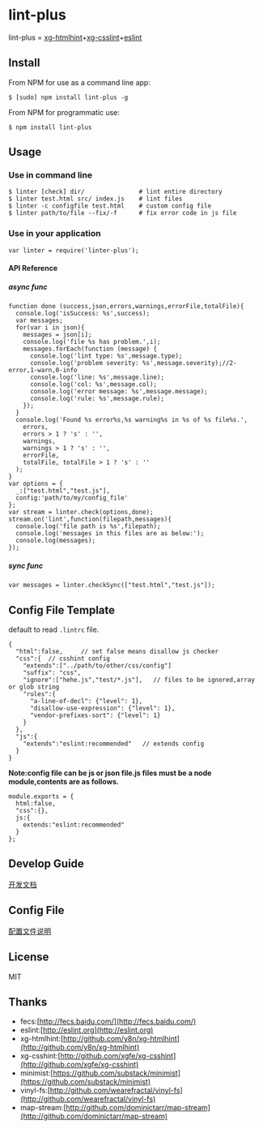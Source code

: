 # lint-plus
lint-plus = [xg-htmlhint](http://github.com/y8n/xg-htmlhint)+[xg-csslint](http://github.com/xgfe/xg-csshint)+[eslint](http://eslint.org)

## Install

From NPM for use as a command line app:

```
$ [sudo] npm install lint-plus -g
```
From NPM for programmatic use:

```
$ npm install lint-plus
```
## Usage
### Use in command line

```
$ linter [check] dir/               # lint entire directory
$ linter test.html src/ index.js    # lint files 
$ linter -c configfile test.html    # custom config file
$ linter path/to/file --fix/-f      # fix error code in js file
```
### Use in your application

```
var linter = require('linter-plus');
```
#### API Reference

##### async func

```
function done (success,json,errors,warnings,errorFile,totalFile){
  console.log('isSuccess: %s',success);
  var messages;
  for(var i in json){
    messages = json[i];
    console.log('file %s has problem.',i);
    messages.forEach(function (message) {
      console.log('lint type: %s',message.type);
      console.log('problem severity: %s',message.severity);//2-error,1-warn,0-info
      console.log('line: %s',message.line);
      console.log('col: %s',message.col);
      console.log('error message: %s',message.message);
      console.log('rule: %s',message.rule);
    });
  }
  console.log('Found %s error%s,%s warning%s in %s of %s file%s.',
    errors,
    errors > 1 ? 's' : '',
    warnings,
    warnings > 1 ? 's' : '',
    errorFile,
    totalFile, totalFile > 1 ? 's' : ''
  );
}
var options = {
  _:["test.html","test.js"],
  config:'path/to/my/config_file'
};
var stream = linter.check(options,done);
stream.on('lint',function(filepath,messages){
  console.log('file path is %s',filepath);
  console.log('messages in this files are as below:');
  console.log(messages);
});
```
##### sync func

```
var messages = linter.checkSync(["test.html","test.js"]);
```
## Config File Template
default to read `.lintrc` file.

```
{
  "html":false,     // set false means disallow js checker
  "css":{  // csshint config 
    "extends":["../path/to/other/css/config"]
    "suffix": "css",
    "ignore":["hehe.js","test/*.js"],   // files to be ignored,array or glob string
    "rules":{
      "a-line-of-decl": {"level": 1},
      "disallow-use-expression": {"level": 1},
      "vendor-prefixes-sort": {"level": 1}
    }
  },
  "js":{
    "extends":"eslint:recommended"   // extends config
  }
}
```
**Note:config file can be js or json file.js files must be a node module,contents are as follows.**

```
module.exports = {
  html:false,
  "css":{},
  js:{
    extends:"eslint:recommended"
  }
};
```
## Develop Guide
[开发文档](./docs/guide.md)

## Config File
[配置文件说明](./docs/config.md)

## License
MIT

## Thanks
- fecs:[http://fecs.baidu.com/](http://fecs.baidu.com/)
- eslint:[http://eslint.org](http://eslint.org)
- xg-htmlhint:[http://github.com/y8n/xg-htmlhint](http://github.com/y8n/xg-htmlhint)
- xg-csshint:[http://github.com/xgfe/xg-csshint](http://github.com/xgfe/xg-csshint)
- minimist:[https://github.com/substack/minimist](https://github.com/substack/minimist)
- vinyl-fs:[http://github.com/wearefractal/vinyl-fs](http://github.com/wearefractal/vinyl-fs)
- map-stream:[http://github.com/dominictarr/map-stream](http://github.com/dominictarr/map-stream)

